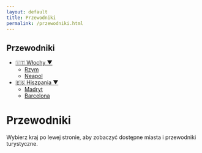 ```yaml
---
layout: default
title: Przewodniki
permalink: /przewodniki.html
---
```


<div class="container">
  <aside>
    <h2>Przewodniki</h2>
    <ul>
      <li class="has-submenu">
        <a href="#" onclick="toggleSubmenu(event)">🇮🇹 Włochy ▼</a>
        <ul class="submenu">
          <li><a href="/plany/rzym.html">Rzym</a></li>
          <li><a href="/plany/neapol.html">Neapol</a></li>
          <!-- Dodaj więcej miast według potrzeb -->
        </ul>
      </li>
      <li class="has-submenu">
        <a href="#" onclick="toggleSubmenu(event)">🇪🇸 Hiszpania ▼</a>
        <ul class="submenu">
          <li><a href="/plany/madryt.html">Madryt</a></li>
          <li><a href="/plany/barcelona.html">Barcelona</a></li>
        </ul>
      </li>
      <!-- Możesz dodać kolejne kraje i miasta -->
    </ul>
  </aside>

  <main>
    <h1>Przewodniki</h1>
    <p>Wybierz kraj po lewej stronie, aby zobaczyć dostępne miasta i przewodniki turystyczne.</p>
  </main>
</div>

<script>
  function toggleSubmenu(event) {
    event.preventDefault();
    const item = event.target.closest('.has-submenu');
    item.classList.toggle('active');
  }
</script>
